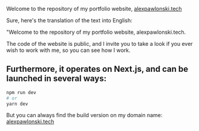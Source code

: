 Welcome to the repository of my portfolio website, [alexpawlonski.tech](https://alexpawlonski.tech/)

Sure, here's the translation of the text into English:

"Welcome to the repository of my portfolio website, alexpawlonski.tech.

The code of the website is public, and I invite you to take a look if you ever wish to work with me, so you can see how I work.

## Furthermore, it operates on Next.js, and can be launched in several ways:

```bash
npm run dev
# or
yarn dev
```

But you can always find the build version on my domain name: [alexpawlonski.tech](https://alexpawlonski.tech/)
